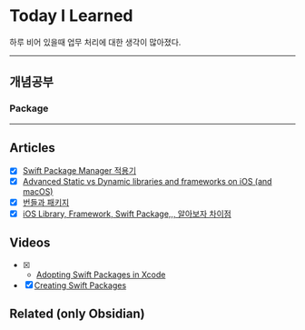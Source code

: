 # Today I Learned
하루 비어 있을때 업무 처리에 대한 생각이 많아졌다.

---

## 개념공부
### Package

---

## Articles
- [x] [Swift Package Manager 적용기](https://tech.kakao.com/2022/06/02/swift-package-manager/)
- [x] [Advanced Static vs Dynamic libraries and frameworks on iOS (and macOS)](https://bpoplauschi.github.io/2021/10/25/Advanced-static-vs-dynamic-libraries-and-frameworks.html)
- [x] [번들과 패키지](https://nshipster.co.kr/bundles-and-packages/)
- [x] [iOS Library, Framework, Swift Package,,, 알아보자 차이점](https://medium.com/delightroom/ios-library-framework-swift-package-%EC%95%8C%EC%95%84%EB%B3%B4%EC%9E%90-%EC%B0%A8%EC%9D%B4%EC%A0%90-1f42c7848771)

## Videos
- [x] -  [Adopting Swift Packages in Xcode](https://developer.apple.com/videos/play/wwdc2019/408/)
- [x] [Creating Swift Packages](https://developer.apple.com/videos/play/wwdc2019/410/)

## Related (only Obsidian)